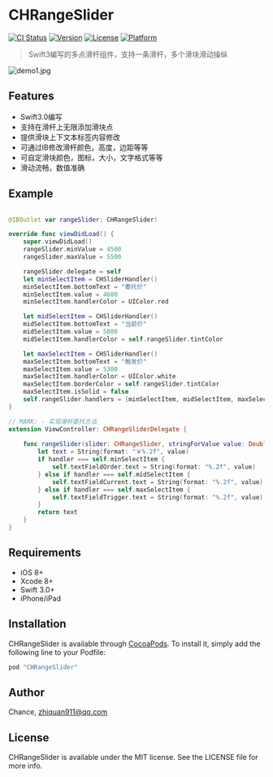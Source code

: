 # CHRangeSlider

[![CI Status](http://img.shields.io/travis/麦志泉/CHRangeSlider.svg?style=flat)](https://travis-ci.org/麦志泉/CHRangeSlider)
[![Version](https://img.shields.io/cocoapods/v/CHRangeSlider.svg?style=flat)](http://cocoapods.org/pods/CHRangeSlider)
[![License](https://img.shields.io/cocoapods/l/CHRangeSlider.svg?style=flat)](http://cocoapods.org/pods/CHRangeSlider)
[![Platform](https://img.shields.io/cocoapods/p/CHRangeSlider.svg?style=flat)](http://cocoapods.org/pods/CHRangeSlider)

>Swift3编写的多点滑杆组件，支持一条滑杆，多个滑块滑动操纵

![demo1.jpg](https://github.com/zhiquan911/CHRangeSlider/blob/master/demo1.png)

## Features

- Swift3.0编写
- 支持在滑杆上无限添加滑块点
- 提供滑块上下文本标签内容修改
- 可通过IB修改滑杆颜色，高度，边距等等
- 可自定滑块颜色，图标，大小，文字格式等等
- 滑动流畅，数值准确

## Example

```swift

@IBOutlet var rangeSlider: CHRangeSlider!

override func viewDidLoad() {
    super.viewDidLoad()
    rangeSlider.minValue = 4500
    rangeSlider.maxValue = 5500

    rangeSlider.delegate = self
    let minSelectItem = CHSliderHandler()
    minSelectItem.bottomText = "委托价"
    minSelectItem.value = 4600
    minSelectItem.handlerColor = UIColor.red

    let midSelectItem = CHSliderHandler()
    midSelectItem.bottomText = "当前价"
    midSelectItem.value = 5000
    midSelectItem.handlerColor = self.rangeSlider.tintColor

    let maxSelectItem = CHSliderHandler()
    maxSelectItem.bottomText = "触发价"
    maxSelectItem.value = 5300
    maxSelectItem.handlerColor = UIColor.white
    maxSelectItem.borderColor = self.rangeSlider.tintColor
    maxSelectItem.isSolid = false
    self.rangeSlider.handlers = [minSelectItem, midSelectItem, maxSelectItem]
}

// MARK: - 实现滑杆委托方法
extension ViewController: CHRangeSliderDelegate {
    
    func rangeSlider(slider: CHRangeSlider, stringForValue value: Double, handler: CHSliderHandler) -> String {
        let text = String(format: "￥%.2f", value)
        if handler === self.minSelectItem {
            self.textFieldOrder.text = String(format: "%.2f", value)
        } else if handler === self.midSelectItem {
            self.textFieldCurrent.text = String(format: "%.2f", value)
        } else if handler === self.maxSelectItem {
            self.textFieldTrigger.text = String(format: "%.2f", value)
        }
        return text
    }
}

```


## Requirements

- iOS 8+
- Xcode 8+
- Swift 3.0+
- iPhone/iPad

## Installation

CHRangeSlider is available through [CocoaPods](http://cocoapods.org). To install
it, simply add the following line to your Podfile:

```ruby
pod "CHRangeSlider"
```

## Author

Chance, zhiquan911@qq.com

## License

CHRangeSlider is available under the MIT license. See the LICENSE file for more info.
